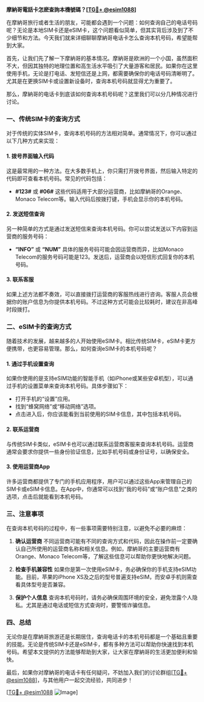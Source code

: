 **摩納哥電話卡怎麽查詢本機號碼？[[TG💪+ @esim1088](https://t.me/s/esim1088)]**

在摩納哥旅行或者生活的朋友，可能都会遇到一个问题：如何查询自己的电话号码呢？无论是本地SIM卡还是eSIM卡，这个问题看似简单，但其实背后涉及到了不少细节和方法。今天我们就来详细聊聊摩納哥电话卡怎么查询本机号码，希望能帮到大家。

首先，让我们先了解一下摩納哥的基本情况。摩納哥是欧洲的一个小国，虽然面积不大，但因其独特的地理位置和高生活水平吸引了大量游客和居民。如果你在这里使用手机，无论是打电话、发短信还是上网，都需要确保你的电话号码清晰明了。尤其是在更换SIM卡或设置新设备时，查询本机号码就显得尤为重要了。

那么，摩納哥的电话卡到底该如何查询本机号码呢？这里我们可以分几种情况进行讨论。

### 一、传统SIM卡的查询方式

对于传统的实体SIM卡，查询本机号码的方法相对简单。通常情况下，你可以通过以下几种方式来实现：

#### 1. **拨号界面输入代码**
这是最常用的一种方法。在大多数手机上，你只需打开拨号界面，然后输入特定的代码即可查看本机号码。常见的代码包括：
- **#123#** 或 **#06#**
这些代码适用于大部分运营商，比如摩納哥的Orange、Monaco Telecom等。输入代码后按拨打键，手机会显示你的本机号码。

#### 2. **发送短信查询**
另一种简单的方式是通过发送短信来查询本机号码。你可以尝试发送以下内容到运营商的服务号码：
- **“INFO”** 或 **“NUM”**
具体的服务号码可能会因运营商而异，比如Monaco Telecom的服务号码可能是123。发送后，运营商会以短信形式回复你的本机号码。

#### 3. **联系客服**
如果上述方法都不奏效，可以直接拨打运营商的客服热线进行咨询。客服人员会根据你的账户信息为你提供本机号码。不过这种方式可能会比较耗时，建议在非高峰时段拨打。

### 二、eSIM卡的查询方式

随着技术的发展，越来越多的人开始使用eSIM卡。相比传统SIM卡，eSIM卡更方便携带，也更容易管理。那么，如何查询eSIM卡的本机号码呢？

#### 1. **通过手机设置查询**
如果你使用的是支持eSIM功能的智能手机（如iPhone或某些安卓机型），可以通过手机的设置菜单来查询本机号码。具体步骤如下：
- 打开手机的“设置”应用。
- 找到“蜂窝网络”或“移动网络”选项。
- 点击进入后，你应该能看到当前使用的SIM卡信息，其中包括本机号码。

#### 2. **联系运营商**
与传统SIM卡类似，eSIM卡也可以通过联系运营商客服来查询本机号码。运营商通常会要求你提供一些身份验证信息，比如手机号码或身份证号，以确保安全。

#### 3. **使用运营商App**
许多运营商都提供了专门的手机应用程序，用户可以通过这些App来管理自己的SIM卡或eSIM卡信息。在App中，你通常可以找到“我的号码”或“账户信息”之类的选项，点击后就能看到本机号码。

### 三、注意事项

在查询本机号码的过程中，有一些事项需要特别注意，以避免不必要的麻烦：

1. **确认运营商**
   不同运营商可能有不同的查询方式和代码，因此在操作前一定要确认自己所使用的运营商名称和相关信息。例如，摩納哥的主要运营商有Orange、Monaco Telecom等，了解这些信息可以帮助你更快地解决问题。

2. **检查手机兼容性**
   如果你是第一次使用eSIM卡，务必确保你的手机支持eSIM功能。目前，苹果的iPhone XS及之后的型号普遍支持eSIM，而安卓手机则需查看具体型号是否兼容。

3. **保护个人信息**
   查询本机号码时，请务必确保周围环境的安全，避免泄露个人隐私。尤其是通过电话或短信方式查询时，要警惕诈骗信息。

### 四、总结

无论你是在摩納哥旅游还是长期居住，查询电话卡的本机号码都是一个基础且重要的技能。无论是传统SIM卡还是eSIM卡，都有多种方法可以帮助你快速找到本机号码。希望本文提供的方法能够帮助到大家，让大家在摩納哥的生活更加便利和愉快。

最后，如果你对摩納哥的电话卡有任何疑问，不妨加入我们的讨论群组[[TG💪+ @esim1088](https://t.me/s/esim1088)]，与其他用户一起交流经验，共同进步！

[[TG💪+ @esim1088](https://t.me/s/esim1088) ![Image](https://i.postimg.cc/4NQfJmqS/Snipaste-2025-05-13-00-14-12.png)]